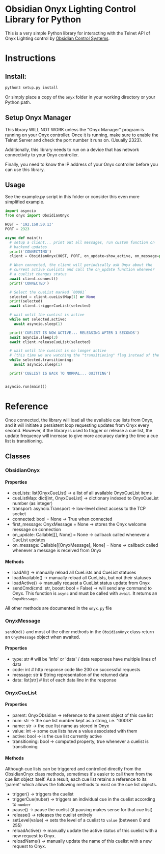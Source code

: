 # Obsidian Onyx Lighting Control Library for Python

This is a very simple Python library for interacting with the Telnet API of Onyx Lighting control by [Obsidian Control Systems](https://obsidiancontrol.com/).

# Instructions

## Install:

```bash
python3 setup.py install
```

Or simply place a copy of the `onyx` folder in your working directory or your Python path.

## Setup Onyx Manager

This library WILL NOT WORK unless the "Onyx Manager" program is running on your Onyx controller. Once it is running, make sure to enable the Telnet Server and check the port number it runs on. (Usually 2323).

Additionally, this library needs to run on a device that has network connectivity to your Onyx controller.

Finally, you need to know the IP address of your Onyx controller before you can use this library.

## Usage

See the example.py script in this folder or consider this even more simplified example.

```python
import asyncio
from onyx import ObsidianOnyx

HOST = '192.168.50.13'
PORT = 2323

async def main():
  # setup a client... print out all messages, run custom function on
  # backend updates
  print('CONNECTING')
  client = ObsidianOnyx(HOST, PORT, on_update=show_active, on_message=print)

  # When connected, the client will periodically ask Onyx about the
  # current active cuelists and call the on_update function whenever
  # a cuelist changes status
  await client.connect()
  print('CONNECTED')

  # Select the cueList marked `00001`
  selected = client.cueListMap[1] or None
  print(selected)
  await client.triggerCueList(selected)

  # wait until the cueList is active
  while not selected.active:
    await asyncio.sleep(1)

  print('CUELIST IS NOW ACTIVE... RELEASING AFTER 3 SECONDS')
  await asyncio.sleep(3)
  await client.releaseCueList(selected)

  # wait until the cueList is no longer active
  # (this time we are watching the "transitioning" flag instead of the active status)
  while selected.transitioning:
    await asyncio.sleep(1)

  print('CUELIST IS BACK TO NORMAL... QUITTING')


asyncio.run(main())
```

# Reference

Once connected, the library will load all the available cue lists from Onyx, and it will initiate a persistent loop requesting updates from Onyx every second. However, if the library is used to trigger or release a cue list, the update frequency will increase to give more accuracy during the time a cue list is transitioning.

## Classes

### ObsidianOnyx

#### Properties

-   cueLists: list[OnyxCueList] -> a list of all available OnyxCueList items
-   cueListMap: dict[int, OnyxCueList] -> dictionary indexed to OnyxCueList number (as integer)
-   transport: asyncio.Transport -> low-level direct access to the TCP socket
-   connected: bool = None -> True when connected
-   first_message: OnyxMessage = None -> stores the Onyx welcome message on connection
-   on_update: Callable[[], None] = None -> callback called whenever a CueList updates
-   on_message: Callable[[OnyxMessage], None] = None -> callback called whenever a message is received from Onyx

#### Methods

-   loadAll() -> manually reload all CueLists and CueList statuses
-   loadAvailable() -> manually reload all CueLists, but not their statuses
-   loadActive() -> manually request a CueList status update from Onyx
-   sendCmd(cmd: str, boost: bool = False) -> will send any command to Onyx. This function is `async` and must be called with `await`. It returns an `OnyxMessage`.

All other methods are documented in the `onyx.py` file

### OnyxMessage

`sendCmd()` and most of the other methods in the `ObsidianOnyx` class return an `OnyxMessage` object when awaited.

#### Properties

-   type: str # will be 'info' or 'data' / data responses have multiple lines of data
-   code: int # http response code like 200 on successful requests
-   message: str # String representation of the returned data
-   data: list[str] # list of each data line in the response

### OnyxCueList

#### Properties

-   parent: OnyxObsidian -> reference to the parent object of this cue list
-   num: str -> the cue list number kept as a string, i.e. "00018"
-   name: str -> the cue list name as stored in Onyx
-   value: int -> some cue lists have a value associated with them
-   active: bool -> is the cue list currently active
-   transitioning: bool -> computed property, true whenever a cuelist is transitioning

#### Methods

Although cue lists can be triggered and controlled directly from the ObsidianOnyx class methods, sometimes it's easier to call them from the cue list object itself. As a result, each cue list retains a reference to its 'parent' which allows the following methods to exist on the cue list objects.

-   trigger() -> triggers the cuelist
-   triggerCue(nuber) -> triggers an individual cue in the cuelist according to `number`
-   pause() -> pause the cuelist (if pausing makes sense for that cue list)
-   release() -> releases the cuelist entirely
-   setLevel(value) -> sets the level of a cuelist to `value` (between 0 and 255)
-   reloadActive() -> manually update the active status of this cuelist with a new request to Onyx.
-   reloadName() -> manually update the name of this cuelist with a new request to Onyx.
